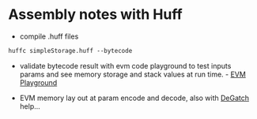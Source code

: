 # Assembly notes with Huff


- compile .huff files
```markdown
huffc simpleStorage.huff --bytecode
```

- validate bytecode result with evm code playground to test inputs params and see memory storage and stack values at run time.
        - [EVM Playground](https://www.evm.codes/playground)

- EVM memory lay out at param encode and decode, also with [DeGatch](https://degatchi.com/) help...
